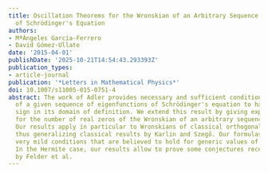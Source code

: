 ```yaml
---
title: Oscillation Theorems for the Wronskian of an Arbitrary Sequence of Eigenfunctions
  of Schrödinger's Equation
authors:
- MªÁngeles García-Ferrero
- David Gómez-Ullate
date: '2015-04-01'
publishDate: '2025-10-21T14:54:43.293393Z'
publication_types:
- article-journal
publication: '*Letters in Mathematical Physics*'
doi: 10.1007/s11005-015-0751-4
abstract: The work of Adler provides necessary and sufficient conditions for the Wronskian
  of a given sequence of eigenfunctions of Schrödinger's equation to have constant
  sign in its domain of definition. We extend this result by giving explicit formulas
  for the number of real zeros of the Wronskian of an arbitrary sequence of eigenfunctions.
  Our results apply in particular to Wronskians of classical orthogonal polynomials,
  thus generalizing classical results by Karlin and Szegő. Our formulas hold under
  very mild conditions that are believed to hold for generic values of the parameters.
  In the Hermite case, our results allow to prove some conjectures recently formulated
  by Felder et al.
---
```

